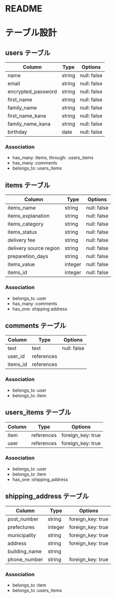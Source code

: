 # README
# テーブル設計

## users テーブル

| Column             | Type   | Options     |
| ---------------    | ------ | ----------- |
| name               | string | null: false |
| email              | string | null: false |
| encrypted_password | string | null: false |
| first_name         | string | null: false |
| family_name        | string | null: false |
| first_name_kana    | string | null: false |
| family_name_kana   | string | null: false |
| birthday           | date   | null: false |

### Association

- has_many :items, through: :users_items
- has_many :comments
- belongs_to: users_items

## items テーブル

| Column                 | Type   | Options     |
| ---------------------- | ------ | ----------- |
| items_name             | string | null: false |
| items_explanation      | string | null: false |
| items_category         | string | null: false |
| items_status           | string | null: false |
| delivery fee           | string | null: false |
| delivery source region | string | null: false |
| preparetion_days       | string | null: false |
| items_value            | integer| null: false |
| items_id               | integer| null: false |

### Association

- belongs_to :user
- has_many :comments
- has_one: shipping address
## comments テーブル

| Column    | Type       | Options                        |
| --------- | ---------- | ------------------------------ |
| text      | text       | null: false                    |
| user_id   | references |                                |
| items_id  | references |                                |

### Association
- belongs_to :user
- belongs_to :item

## users_items テーブル

| Column                 | Type      | Options           |
| ---------------------- | --------- | ------------------|
| item                   |references | foreign_key: true |
| user                   |references | foreign_key: true |

### Association
- belongs_to :user
- belongs_to :item
- has_one :shipping_address


## shipping_address テーブル

| Column                 | Type   | Options           |
| ---------------------- | ------ | -----------       |
| post_number            | string | foreign_key: true |
| prefectures            | integer| foreign_key: true |
| municipality           | string | foreign_key: true |
| address                | string | foreign_key: true |
| building_name          | string |                   |
| phone_number           | string | foreign_key: true |  

### Association

- belongs_to :item
- belongs_to :users_items

